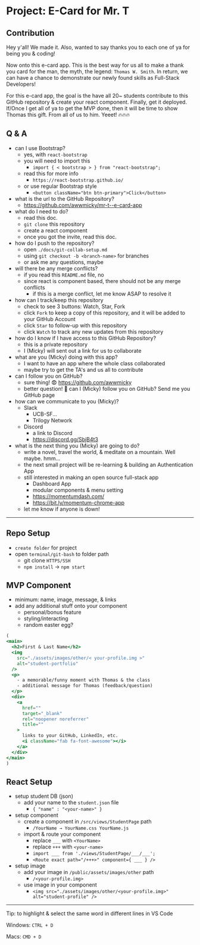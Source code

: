 # Project: E-Card for Mr. T

## Contribution
Hey y'all! We made it. Also, wanted to say thanks you to each one of ya for being you & coding!

Now onto this e-card app. This is the best way for us all to make a thank you card for the man, the myth, the legend: `Thomas W. Smith`. In return, we can have a chance to demonstrate our newly found skills as Full-Stack Developers!

For this e-card app, the goal is the have all 20~ students contribute to this GitHub repository & create your react component. Finally, get it deployed. If/Once I get all of ya to get the MVP done, then it will be time to show Thomas this gift. From all of us to him. Yeeet! 🔥🔥🔥

## Q & A
- can I use Bootstrap?
    - yes, with `react-bootstrap`
    - you will need to import this
        - `import { < bootstrap > } from "react-bootstrap";`
    - read this for more info
        - `https://react-bootstrap.github.io/`
    - or use regular Bootstrap style
        - `<button className="btn btn-primary">Click</button>`
- what is the url to the GitHub Repository?
    - https://github.com/awwmicky/mr-t--e-card-app
- what do I need to do?
    - read this doc.
    - `git clone` this repository
    - create a react component
    - once you got the invite, read this doc.
- how do I push to the repository?
    - open `./docs/git-collab-setup.md`
    - using `git checkout -b <branch-name>` for branches
    - or ask me any questions, maybe
- will there be any merge conflicts?
    - if you read this `README.md` file, no
    - since react is component based, there should not be any merge conflicts
        - if this is a merge conflict, let me know ASAP to resolve it
- how can I track/keep this repository
    - check to see 3 buttons: Watch, Star, Fork
    - click `Fork` to keep a copy of this repository, and it will be added to your GitHub Account
    - click `Star` to follow-up with this repository
    - click `Watch` to track any new updates from this repository
- how do I know if I have access to this GitHub Repository?
    - this is a private repository
    - I (Micky) will sent out a link for us to collaborate
- what are you (Micky) doing with this app?
    - I want to have an app where the whole class collaborated
    - maybe try to get the TA's and us all to contribute
- can I follow you on GitHub?
    - sure thing! 😨  https://github.com/awwmicky
    - better question! 🤔 can I (Micky) follow you on GitHub? Send me you GitHub page
- how can we communicate to you (Micky)?
    - Slack
        - UCB-SF...
        - Trilogy Network
    - Discord
        - a link to Discord
        - https://discord.gg/SbjB4t3
- what is the next thing you (Micky) are going to do?
    - write a novel, travel the world, & meditate on a mountain. Well maybe. hmm…
    - the next small project will be re-learning & building an Authentication App
    - still interested in making an open source full-stack app 
        - Dashboard App
        - modular components & menu setting
        - https://momentumdash.com/
        - https://bit.ly/momentum-chrome-app
    - let me know if anyone is down!
    
---

## Repo Setup
- `create folder` for project
- open `terminal/git-bash` to folder path
    - git clone `HTTPS/SSH`
    - `npm install` → `npm start`

## MVP Component
- minimum: name, image, message, & links
- add any additional stuff onto your component
    - personal/bonus feature
    - styling/interacting
    - random easter egg?

```jsx
(
<main>
  <h2>First & Last Name</h2>
  <img 
    src="./assets/images/other/< your-profile.img >"
    alt="student-portfolio"
  />
  <p>
    - a memorable/funny moment with Thomas & the class
    - additional message for Thomas (feedback/question)
  </p>
  <div>
    <a 
      href="" 
      target="_blank" 
      rel="noopener noreferrer"
      title=""
    >
      links to your GitHub, LinkedIn, etc.
      <i className="fab fa-font-awesome"></i>
    </a>
  </div>
</main>
)
``` 

## React Setup
- setup student DB (json)
    - add your name to the `student.json` file
        - `{ "name" : "<your-name>" }`
- setup component
    - create a component in `/src/views/StudentPage` path
        - `/YourName → YourName.css YourName.js`
    - import & route your component
        - replace `___` with `<YourName>`
        - replace `+++` with `<your-name>`
        - `import ___ from './views/StudentPage/___/___';`
        - `<Route exact path="/+++>" component={ ___ } />`
- setup image
    - add your image in `/public/assets/images/other` path
        - `/<your-profile.img>`
    - use image in your component
        - `<img src="./assets/images/other/<your-profile.img>" alt="student-profile" />`

---

Tip: to highlight & select the same word in different lines in VS Code

Windows: `CTRL + D`

Macs: `CMD + D`